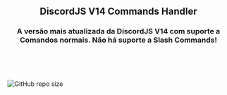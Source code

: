 <h2 align="center">DiscordJS V14 Commands Handler</h2>
<h3 align="center">A versão mais atualizada da DiscordJS V14 com suporte a Comandos normais. Não há suporte a Slash Commands!</h3>
<br/>
<br/>
<br/>


![GitHub repo size](https://img.shields.io/github/repo-size/iuricode/README-template?style=for-the-badge)
